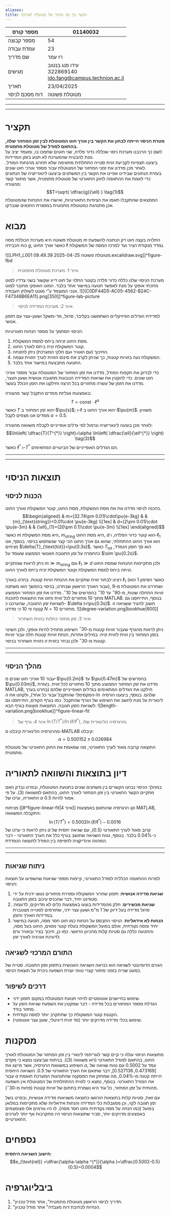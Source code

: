 ```yaml
---
aliases: 
title: הקשר בין זמן מחזור של מטוטלת לאורכה
---
```


| מספר קורס       | 01140032                                                      |
| --------------- | ------------------------------------------------------------- |
| מספר קבוצה      | 54                                                            |
| עמדת עבודה      | 23                                                            |
| שם מדריך        | רז עמר                                                        |
| מגישים          | עידו פנג בנטוב<br>322869140<br>ido.fang@campus.technion.ac.il |
| תאריך           | 23/04/2025                                                    |
| דוח מסכם לניסוי | מטוטלת פשוטה                                                  |



<div><hr><hr></div>

# תקציר
**מטרת הניסוי הייתה לבחון את הקשר בין אורך חוט המטוטלת לבין זמן המחזור שלה, בהתאם למודל של מטוטלת מתמטית.**  
לשם כך הרכבנו מערכת ניסוי שכללה כדור פלדה, שני חוטים שתמכו בו, ומעמד יציב על מנת להבטיח שהמערכת לא תנוע בזמן המדידות.  
ביצענו תצפיות לקביעת זווית סטייה התחלתית מתאימה שלא תחרוג מהנחות המודל. לאחר מכן מדדנו את זמני המחזור של המטוטלת עבור מספר אורכי חוט שונים.  
בעזרת הנתונים שבידינו אפיינו את הקשר בין המשתנים וביצענו לינאריזציה של הנתונים כדי לאמת את ההתאמה לחוק התאורטי של מטוטלת מתמטית, אשר מתאר קשר מהצורה:  
$$T=\sqrt{ \dfrac{g}{\ell} } \tag{1}$$
הממצאים שהתקבלו תאמו את הציפיות התאורטיות, ואישרו את ההנחות שהמטוטלת אכן מתנהגת כמטוטלת מתמטית במסגרת התנאים שנבדקו.


# מבוא
מטוטלת פשוטה היא מערכת הכוללת מסה $m$ התלויה בקצה חוט דק הנתונה להשפעת כוח הכבידה $g$, כאשר אורך החוט $\ell$ נמדד מנקודת הציר ועד למרכז המסה של המשקולת.

![[LPH1_L001 מטוטלת פשוטה 2025-04-25 09.49.39.excalidraw.svg]]^figure-fbd
>איור 1: מערכת מטוטלת מתמטית.

מערכת הניסוי שלנו כללה כדור פלדה בקוטר התלוי על חוט דייג שקשור בשני צדדיו למוט מתכתי אופקי על מנת לאפשר תנועה במישור אחד בלבד. המוט האופקי מחובר למוט אנכי המוצמד ע"י מגנט לשולחן העבודה.
![[{C0DF44D5-AC05-4562-B24C-F47348B6EA11}.png|350]]^figure-lab-picture
>איור 2: מערכת המדידה לניסוי.

 למדידת הגדלים הפיזיקליים השתמשנו בקליבר, סרגל, מד-משקל ושעון-עצר עם תזמון אנושי.

הניסוי הסתמך על מספר הנחות תאורטיות:
1. מסת החוט זניחה ביחס למסת המשקולת.
2. קוטר המשקולת זניח ביחס לאורך החוט.
3. החיכוך (עם האוויר ועם חלקי המערכת) ניתן להזנחה.
4. המשקולת נעה בזוויות קטנות, כך שניתן לקרב את סינוס הזווית לערך הזווית עצמה.
5. התנועה מתבצעת במישור אחד בלבד.

כדי לבדוק את תקפות המודל, מדדנו את זמן המחזור של המטוטלת עבור מספר אורכי חוט שונים. כדי להקטין את שגיאות המדידה הנובעות מתגובה אנושית ושעון העצר, מדדנו את הזמן של עשרה מחזורים בכל הרצה וחילקנו את הזמן הכולל בעשר.

באמצעות אנליזת ממדים התקבל קשר מהצורה:  
$$T=\text{const} \cdot\ell^{\alpha } \tag{2}$$
כאשר $T$ הוא זמן המחזור ב-$\pu{s}$; ו-$\ell$ הוא אורך החוט ב-$\pu{m}$. משוויון ממדים אנו מצפים לקבל $\alpha=0.5$.

לאחר מכן בוצעה לינאריזציה ונרמול לפי גדלים אופייניים לקבלת משוואה מהצורה: 
$$\ln\left( \dfrac{T}{T^{*}} \right)=\alpha \ln\left( \dfrac{\ell}{\ell^{*}} \right) \tag{3}$$
כאשר $\ell^{*}$ ו-$T^{*}$ הם הגדלים האופייניים של הביטויים המתאימים.


<div><hr><hr></div>

# תוצאות הניסוי
## הכנות לניסוי
כהכנה לניסוי מדדנו את את מסת המשקולת, מסת החוט, קוטר המשקולת ואורך החוט.
$$\begin{aligned}
 & m=(32.74\pm 0.01)\cdot\pu{e-3kg}  & & {m}_{\text{string}}<0.01\cdot \pu{e-3kg} \\[1ex]
 & d=(2\pm 0.01)\cdot \pu{e-3m}  & & {\ell}_{1}=(20\pm 0.1)\cdot \pu{e-3m} \\[1ex]
\end{aligned}$$
כאשר $m$ היא מסת המשקולת, ${m}_{\text{string}}$ היא מסת החוט, $d$ הוא קוטר כדור הפלדה, ו-${\ell}_{1}$ הוא אורך החוט ההתחלתי, שהוא גם אורך החוט הכי קצר שנשתמש בניסוי. בנוסף, אנו מניחים $\delta{T}_{\text{tot}}=\pu{0.3s}$, כאשר ${T}_{\text{tot}}$ הוא סך הזמן הנמדד, כהחמרה על זמן התגובה האנושי הממוצע שעומד על $\sim \pu{0.2s}$.

ניתן לראות שמתקיים $m\gg {m}_{\text{string}}$ וגם ${\ell}_{1}\gg d$ ולכן מתקיימות ההנחות שמסת החוט זניחה ביחס למסת המשקולת וקוטר המשקולת זניח ביחס לאורך החוט.

רצינו לבחור זווית שתקיים את ההנחת זוויות קטנות. בחרנו באורך ${\ell}_{1}$ (כאשר הסימון $1$ הוא עבור האורך הראשון שבחרנו, בניסוי בהמשך הוא משתנה), ושחררנו את המטוטלת מ-$9$ זוויות התחלה שונות, מ-$90^{\circ}$ עד $10^{\circ}$ בהפרשים של $10^{\circ}$. מדדנו את זמן המחזור הממוצע מתוך $10$ מחזורים לכל זווית והזנו את התוצאות לתוכנת MATLAB. בנוסף, התייחסנו גם לשגיאת זמן התגובה, שהערכנו כ- $\delta t=\pu{0.3s}$. חשוב להעיר ששגיאה זו קְטֵנָה פי $10$ כי מדדנו $N=10$ מחזורים.
![[degree-variation.png|bookhue|600]]
>איור 3: זמן מחזור כתלות בזווית השחרור.

ניתן לראות מהגרף שעבור זוויות קטנות מ-$30^{\circ}$ השיפוע מתחיל להיות אופקי, ולכן השינוי בזמן המחזור בין זווית לזווית זניח. במילים אחרות, הנחת זוויות קטנות חלה עבור זוויות קטנות מ-$30^{\circ}$ ולכן נבחר בזווית זו כזווית השחרור בניסוי.


<div><hr><hr></div>

## מהלך הניסוי
עבור $10$ אורכי חוט שונים מ-$\pu{0.2m}$ עד $\pu{0.47m}$ בהפרשים של $\pu{0.03m}$, מדדנו את זמן המחזור הממוצע מתוך $10$ מחזורים לכל זווית. בעזרת MATLAB, חילקנו את הגדלים המתאימים בגדלים האופייניים שלהם (בחרנו בערך המקסימלי שהתקבל עבור כל אחד), ולקחנו את ה-$\ln$ שלהם. בנוסף, ביצענו רגרסיה לינארית על מנת לחשב את השיפוע של הגרף שהתקבל. כמו בגרף הקודם, התייחסנו גם לשגיאת הזמן תגובה.
התוצאות מוצגות בגרף הבא:
![[length-variation.png|bookhue]]^figure-linear-fit
>איור 4: גרף של $\ln(T/T^{*})/\ln(\ell /\ell^{*})$, והרגרסיה הלינארית שלו.

מהרגרסיה הלינארית קיבלנו מ-MATLAB קיבלנו:
$$\alpha =0.500152\pm 0.026984$$
התוצאה קרובה מאוד לערך התאורטי, מה שמאמת את החוק התאורטי של מטוטלת מתמטית.

# דיון בתוצאות והשוואה לתאוריה
במהלך הניסוי נבחנו הקשרים בין משתנים שונים בתנועת המטוטלת, ובפרט נבדק האם מתקיים הקשר התאורטי בין זמן המחזור לאורך החוט, בהתאם למשוואה $\text{(3)}$. על פי התאוריה, ערכו של $\alpha$ אמור להיות $0.5$.

מניתוח [[#^figure-linear-fit|איור 4]] וקו הרגרסיה שהותאם באמצעות MATLAB, התקבלה המשוואה:
$$\ln(T/T^{*})=0.5002\ln(\ell /\ell^{*})-0.0016$$
ניתן לראות כי ערכו של $\alpha$ קרוב מאוד לערך התאורטי ($0.5$), עם שגיאה יחסית של כ-$0.04\%$ בלבד. בנוסף, טווח השגיאה שחושב בגרף כלל את הערך התאורטי - דבר המהווה אינדיקציה לחפיפה בין המודל לתוצאה הנמדדת.


<div><hr><hr></div>

## ניתוח שגיאות
למרות ההתאמה הכללית למודל התאורטי, קיימות מספר שגיאות שהשפיעו על תוצאת הניסוי:

1. **שגיאת מדידה אנושית**: תזמון שחרור המשקולת וספירת מחזורים נעשו ידנית על ידי סטודנט יחיד, דבר שהכניס עיכוב בזמן התגובה. 
2. **שגיאת מכשירים**: חלק מהמדידות בוצעו באמצעות כלים לא מדויקים, לדוגמה: סרגל מדידה בעל דיוק של $1$ מ"מ ושעון עצר ידני, שתורמים לסטייה מצטברת במדידות האורך והזמן.
3. **הנחות לא אידאליות**: הניסוי התבסס על הנחות כמו חוט חסר מסה, תנועה במישור יחיד ומסה נקודתית, אולם בפועל המשקולת בעלת קוטר מסוים, החוט בעל מסה, והתנועה כללה גם סטיות קלות מהכיוון הראשי. כמו כן, חיכוך בציר ובאוויר גרם לדעיכת אנרגיה לאורך זמן.

## התורם המרכזי לשגיאה

הגורם הדומיננטי לשגיאה הוא כנראה השגיאה האנושית בתזמון וזמן התגובה. סטייה של כמעט שנייה בזמני מחזור קצרי טווח יוצרת השפעה ניכרת על תוצאת הניסוי.

## דרכים לשיפור
- שימוש בחיישנים אוטומטיים לזיהוי תנועת המטוטלת במקום תזמון ידני.
- הגדלת מספר המחזורים בכל מדידה - דבר שמקטין את השפעת שגיאת הזמן על מחזור בודד.
- הקטנת קוטר המשקולת כך שתתקרב יותר למסה נקודתית.
- שימוש בכלי מדידה מדויקים יותר (מד זווית דיגיטלי, שעון עצר אוטומטי).

# מסקנות
מתוצאות הניסוי עולה כי קיים קשר לוגריתמי לינארי בין זמן המחזור של המטוטלת לאורך החוט, בהתאם למודל התאורטי (ראו משוואה $\text{(3)}$​). בניתוח שביצענו נמצא כי מקדם השיפוע במשוואת הרגרסיה, אשר מייצג את $\alpha$, עמד על $0.5002$ עם טווח שגיאה של $[0.473169, 0.527136]$, דבר שתואם את הערך התאורטי של $0.5$. השגיאה היחסית עבור $\alpha$ הייתה קטנה מ-$0.04\%$, מה שמחזק את המסקנה שהתנהגות המערכת תואמת את המודל התאורטי.
בנוסף, נמצא כי לזווית ההתחלתית של המטוטלת אין השפעה מהותית על זמן המחזור, כל עוד היא נשמרת בתחום של זוויות קטנות (פחות מ-$30^{\circ}$). 

עם זאת, סטיות קלות בתוצאות הורגשו כתוצאה משגיאות מדידה אנושיות, ובפרט בשל זמן תגובה לקוי, וכן ממגבלות כלי המדידה והנחות אידאליות שלא מתקיימות במלואן בפועל (כמו הנחה על מסה נקודתית וחוט חסר מסה). לו היו גורמים אלו מצומצמים באמצעים מדויקים יותר, סביר שתוצאות הניסוי היו מתקרבות אף יותר לערכים התאורטיים.

# נספחים
**חישוב השגיאה היחסית**:
$$e_{\text{rel}} =\dfrac{\alpha-\alpha ^{*}}{\alpha }=\dfrac{0.5002-0.5}{0.5}=0.0004$$
# ביבליוגרפיה
1. "תדריך לניסוי הראשון מטוטלת מתמטית", אתר מודל טכניון.
2. "הנחיות לכתיבת דוח מעבדה" אתר מודל טכניון.
